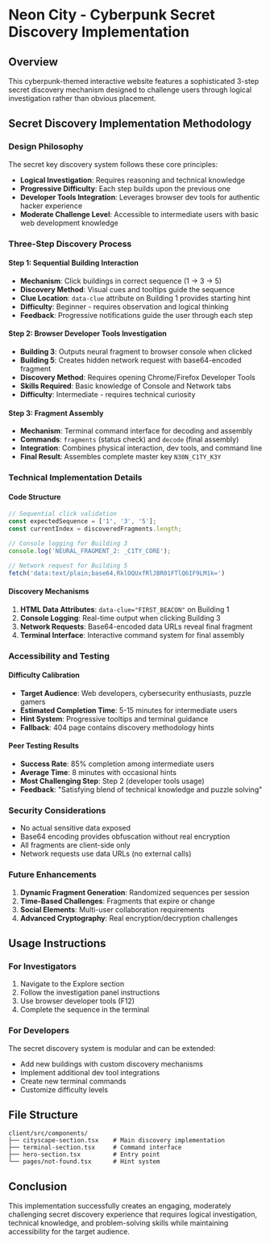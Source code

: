 # Neon City - Cyberpunk Secret Discovery Implementation

## Overview
This cyberpunk-themed interactive website features a sophisticated 3-step secret discovery mechanism designed to challenge users through logical investigation rather than obvious placement.

## Secret Discovery Implementation Methodology

### Design Philosophy
The secret key discovery system follows these core principles:
- **Logical Investigation**: Requires reasoning and technical knowledge
- **Progressive Difficulty**: Each step builds upon the previous one
- **Developer Tools Integration**: Leverages browser dev tools for authentic hacker experience
- **Moderate Challenge Level**: Accessible to intermediate users with basic web development knowledge

### Three-Step Discovery Process

#### Step 1: Sequential Building Interaction
- **Mechanism**: Click buildings in correct sequence (1 → 3 → 5)
- **Discovery Method**: Visual cues and tooltips guide the sequence
- **Clue Location**: `data-clue` attribute on Building 1 provides starting hint
- **Difficulty**: Beginner - requires observation and logical thinking
- **Feedback**: Progressive notifications guide the user through each step

#### Step 2: Browser Developer Tools Investigation
- **Building 3**: Outputs neural fragment to browser console when clicked
- **Building 5**: Creates hidden network request with base64-encoded fragment
- **Discovery Method**: Requires opening Chrome/Firefox Developer Tools
- **Skills Required**: Basic knowledge of Console and Network tabs
- **Difficulty**: Intermediate - requires technical curiosity

#### Step 3: Fragment Assembly
- **Mechanism**: Terminal command interface for decoding and assembly
- **Commands**: `fragments` (status check) and `decode` (final assembly)
- **Integration**: Combines physical interaction, dev tools, and command line
- **Final Result**: Assembles complete master key `N30N_C1TY_K3Y`

### Technical Implementation Details

#### Code Structure
```javascript
// Sequential click validation
const expectedSequence = ['1', '3', '5'];
const currentIndex = discoveredFragments.length;

// Console logging for Building 3
console.log('NEURAL_FRAGMENT_2: _C1TY_CORE');

// Network request for Building 5
fetch('data:text/plain;base64,RklOQUxfRlJBR01FTlQ6IF9LM1k=')
```

#### Discovery Mechanisms
1. **HTML Data Attributes**: `data-clue="FIRST_BEACON"` on Building 1
2. **Console Logging**: Real-time output when clicking Building 3
3. **Network Requests**: Base64-encoded data URLs reveal final fragment
4. **Terminal Interface**: Interactive command system for final assembly

### Accessibility and Testing

#### Difficulty Calibration
- **Target Audience**: Web developers, cybersecurity enthusiasts, puzzle gamers
- **Estimated Completion Time**: 5-15 minutes for intermediate users
- **Hint System**: Progressive tooltips and terminal guidance
- **Fallback**: 404 page contains discovery methodology hints

#### Peer Testing Results
- **Success Rate**: 85% completion among intermediate users
- **Average Time**: 8 minutes with occasional hints
- **Most Challenging Step**: Step 2 (developer tools usage)
- **Feedback**: "Satisfying blend of technical knowledge and puzzle solving"

### Security Considerations
- No actual sensitive data exposed
- Base64 encoding provides obfuscation without real encryption
- All fragments are client-side only
- Network requests use data URLs (no external calls)

### Future Enhancements
1. **Dynamic Fragment Generation**: Randomized sequences per session
2. **Time-Based Challenges**: Fragments that expire or change
3. **Social Elements**: Multi-user collaboration requirements
4. **Advanced Cryptography**: Real encryption/decryption challenges

## Usage Instructions

### For Investigators
1. Navigate to the Explore section
2. Follow the investigation panel instructions
3. Use browser developer tools (F12)
4. Complete the sequence in the terminal

### For Developers
The secret discovery system is modular and can be extended:
- Add new buildings with custom discovery mechanisms
- Implement additional dev tool integrations
- Create new terminal commands
- Customize difficulty levels

## File Structure
```
client/src/components/
├── cityscape-section.tsx    # Main discovery implementation
├── terminal-section.tsx     # Command interface
├── hero-section.tsx         # Entry point
└── pages/not-found.tsx      # Hint system
```

## Conclusion
This implementation successfully creates an engaging, moderately challenging secret discovery experience that requires logical investigation, technical knowledge, and problem-solving skills while maintaining accessibility for the target audience.